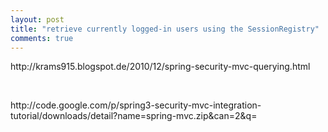 ```yaml
---
layout: post
title: "retrieve currently logged-in users using the SessionRegistry"
comments: true
---
```

<p>http://krams915.blogspot.de/2010/12/spring-security-mvc-querying.html</p>
<p>&nbsp;</p>
<p>http://code.google.com/p/spring3-security-mvc-integration-tutorial/downloads/detail?name=spring-mvc.zip&amp;can=2&amp;q=</p>
